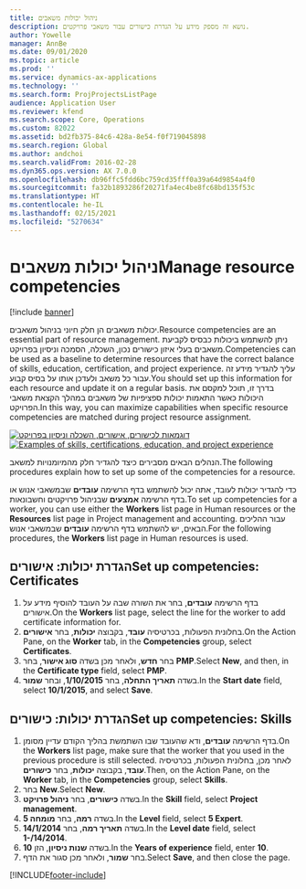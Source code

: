 ```yaml
---
title: ניהול יכולות משאבים
description: נושא זה מספק מידע על הגדרת כישורים‬ עבור משאבי פרויקטים.
author: Yowelle
manager: AnnBe
ms.date: 09/01/2020
ms.topic: article
ms.prod: ''
ms.service: dynamics-ax-applications
ms.technology: ''
ms.search.form: ProjProjectsListPage
audience: Application User
ms.reviewer: kfend
ms.search.scope: Core, Operations
ms.custom: 82022
ms.assetid: bd2fb375-84c6-428a-8e54-f0f719045898
ms.search.region: Global
ms.author: andchoi
ms.search.validFrom: 2016-02-28
ms.dyn365.ops.version: AX 7.0.0
ms.openlocfilehash: db96ffc5fdd6bc759cd35fff0a39a64d9854a4f0
ms.sourcegitcommit: fa32b1893286f20271fa4ec4be8fc68bd135f53c
ms.translationtype: HT
ms.contentlocale: he-IL
ms.lasthandoff: 02/15/2021
ms.locfileid: "5270634"
---
```

# <a name="manage-resource-competencies"></a><span data-ttu-id="7f926-103">ניהול יכולות משאבים</span><span class="sxs-lookup"><span data-stu-id="7f926-103">Manage resource competencies</span></span>

[!include [banner](../includes/banner.md)]

<span data-ttu-id="7f926-104">יכולות משאבים הן חלק חיוני בניהול משאבים.</span><span class="sxs-lookup"><span data-stu-id="7f926-104">Resource competencies are an essential part of resource management.</span></span> <span data-ttu-id="7f926-105">ניתן להשתמש ביכולות כבסיס לקביעת משאבים בעלי איזון כישורים נכון, השכלה, הסמכה וניסיון בפרויקט.</span><span class="sxs-lookup"><span data-stu-id="7f926-105">Competencies can be used as a baseline to determine resources that have the correct balance of skills, education, certification, and project experience.</span></span> <span data-ttu-id="7f926-106">עליך להגדיר מידע זה עבור כל משאב ולעדכן אותו על בסיס קבוע.</span><span class="sxs-lookup"><span data-stu-id="7f926-106">You should set up this information for each resource and update it on a regular basis.</span></span> <span data-ttu-id="7f926-107">בדרך זו, תוכל למקסם את היכולות כאשר התאמות יכולות ספציפיות של משאבים במהלך הקצאת משאבי הפרויקט.</span><span class="sxs-lookup"><span data-stu-id="7f926-107">In this way, you can maximize capabilities when specific resource competencies are matched during project resource assignment.</span></span>

<span data-ttu-id="7f926-108">[![דוגמאות לכישורים, אישורים, השכלה וניסיון בפרויקט](./media/projectresourcing06-1024x383.jpg)](./media/projectresourcing06.jpg)</span><span class="sxs-lookup"><span data-stu-id="7f926-108">[![Examples of skills, certifications, education, and project experience](./media/projectresourcing06-1024x383.jpg)](./media/projectresourcing06.jpg)</span></span>

<span data-ttu-id="7f926-109">הנהלים הבאים מסבירים כיצד להגדיר חלק מהמיומנויות למשאב.</span><span class="sxs-lookup"><span data-stu-id="7f926-109">The following procedures explain how to set up some of the competencies for a resource.</span></span>

<span data-ttu-id="7f926-110">כדי להגדיר יכולות לעובד, אתה יכול להשתמש בדף הרשימה **עובדים** שבמשאבי אנוש או בדף הרשימה **אמצעים** שבניהול פרויקטים וחשבונאות.</span><span class="sxs-lookup"><span data-stu-id="7f926-110">To set up competencies for a worker, you can use either the **Workers** list page in Human resources or the **Resources** list page in Project management and accounting.</span></span> <span data-ttu-id="7f926-111">עבור ההליכים הבאים, יש להשתמש בדף הרשימה **עובדים** שבמשאבי אנוש.</span><span class="sxs-lookup"><span data-stu-id="7f926-111">For the following procedures, the **Workers** list page in Human resources is used.</span></span>

## <a name="set-up-competencies-certificates"></a><span data-ttu-id="7f926-112">הגדרת יכולות: אישורים</span><span class="sxs-lookup"><span data-stu-id="7f926-112">Set up competencies: Certificates</span></span>

1. <span data-ttu-id="7f926-113">בדף הרשימה **עובדים**, בחר את השורה שבה על העובד להוסיף מידע על אישורים.</span><span class="sxs-lookup"><span data-stu-id="7f926-113">On the **Workers** list page, select the line for the worker to add certificate information for.</span></span>
2. <span data-ttu-id="7f926-114">בחלונית הפעולות, בכרטיסיה **עובד**, בקבוצה **יכולות**, בחר **אישורים**.</span><span class="sxs-lookup"><span data-stu-id="7f926-114">On the Action Pane, on the **Worker** tab, in the **Competencies** group, select **Certificates**.</span></span>
3. <span data-ttu-id="7f926-115">בחר **חדש**, ולאחר מכן בשדה **סוג אישור**, בחר **PMP**.</span><span class="sxs-lookup"><span data-stu-id="7f926-115">Select **New**, and then, in the **Certificate type** field, select **PMP**.</span></span>
4. <span data-ttu-id="7f926-116">בשדה **תאריך התחלה**, בחר **1/10/2015**, ובחר **שמור**.</span><span class="sxs-lookup"><span data-stu-id="7f926-116">In the **Start date** field, select **10/1/2015**, and select **Save**.</span></span>

## <a name="set-up-competencies-skills"></a><span data-ttu-id="7f926-117">הגדרת יכולות: כישורים</span><span class="sxs-lookup"><span data-stu-id="7f926-117">Set up competencies: Skills</span></span>

1. <span data-ttu-id="7f926-118">בדף הרשימה **עובדים**, ודא שהעובד שבו השתמשת בהליך הקודם עדיין מסומן.</span><span class="sxs-lookup"><span data-stu-id="7f926-118">On the **Workers** list page, make sure that the worker that you used in the previous procedure is still selected.</span></span> <span data-ttu-id="7f926-119">לאחר מכן, בחלונית הפעולות, בכרטיסיה **עובד**, בקבוצה **יכולות**, בחר **כישורים**.</span><span class="sxs-lookup"><span data-stu-id="7f926-119">Then, on the Action Pane, on the **Worker** tab, in the **Competencies** group, select **Skills**.</span></span>
2. <span data-ttu-id="7f926-120">בחר **New**.</span><span class="sxs-lookup"><span data-stu-id="7f926-120">Select **New**.</span></span>
3. <span data-ttu-id="7f926-121">בשדה **כישורים**, בחר **ניהול פרויקט**.</span><span class="sxs-lookup"><span data-stu-id="7f926-121">In the **Skill** field, select **Project management**.</span></span>
4. <span data-ttu-id="7f926-122">בשדה **רמה**, בחר **מומחה 5**.</span><span class="sxs-lookup"><span data-stu-id="7f926-122">In the **Level** field, select **5 Expert**.</span></span>
5. <span data-ttu-id="7f926-123">בשדה **תאריך רמה**, בחר **14/1/2014**.</span><span class="sxs-lookup"><span data-stu-id="7f926-123">In the **Level date** field, select **1-/14/2014**.</span></span>
6. <span data-ttu-id="7f926-124">בשדה **שנות ניסיון**, הזן **10**.</span><span class="sxs-lookup"><span data-stu-id="7f926-124">In the **Years of experience** field, enter **10**.</span></span>
7. <span data-ttu-id="7f926-125">בחר **שמור**, ולאחר מכן סגור את הדף.</span><span class="sxs-lookup"><span data-stu-id="7f926-125">Select **Save**, and then close the page.</span></span>


[!INCLUDE[footer-include](../includes/footer-banner.md)]